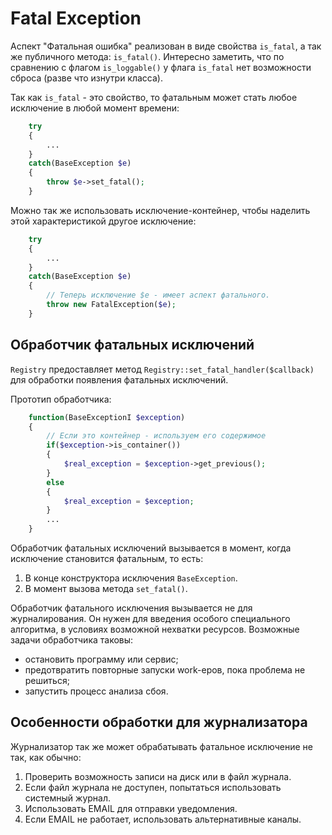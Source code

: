 # Fatal Exception

Аспект "Фатальная ошибка" реализован в виде свойства `is_fatal`, а так же публичного метода: `is_fatal()`. Интересно заметить, что по сравнению с флагом `is_loggable()` у флага `is_fatal` нет возможности сброса (разве что изнутри класса).

Так как `is_fatal` - это свойство, то фатальным может стать любое исключение в любой момент времени:

```php
    try
    {
        ...
    }
    catch(BaseException $e)
    {
        throw $e->set_fatal();
    }
```

Можно так же использовать исключение-контейнер, чтобы наделить этой характеристикой другое исключение:

```php
    try
    {
        ...
    }
    catch(BaseException $e)
    {
        // Теперь исключение $e - имеет аспект фатального.
        throw new FatalException($e);
    }
```

## Обработчик фатальных исключений

`Registry` предоставляет метод `Registry::set_fatal_handler($callback)` для обработки появления фатальных исключений.

Прототип обработчика:

```php
    function(BaseExceptionI $exception)
    {
        // Если это контейнер - используем его содержимое
        if($exception->is_container())
        {
            $real_exception = $exception->get_previous();
        }
        else
        {
            $real_exception = $exception;
        }
        ...
    }
```

Обработчик фатальных исключений вызывается в момент, когда исключение становится фатальным, то есть:

1. В конце конструктора исключения `BaseException`.
2. В момент вызова метода `set_fatal()`.

Обработчик фатального исключения вызывается не для журналирования. Он нужен для введения особого специального алгоритма, в условиях возможной нехватки ресурсов. Возможные задачи обработчика таковы:

- остановить программу или сервис;
- предотвратить повторные запуски work-еров, пока проблема не решиться;
- запустить процесс анализа сбоя.

## Особенности обработки для журнализатора

Журнализатор так же может обрабатывать фатальное исключение не так, как обычно:

1. Проверить возможность записи на диск или в файл журнала.
2. Если файл журнала не доступен, попытаться использовать системный журнал.
3. Использовать EMAIL для отправки уведомления.
4. Если EMAIL не работает, использовать альтернативные каналы.
